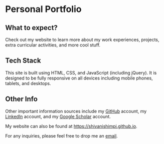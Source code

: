 # Personal Portfolio


## What to expect?

Check out my website to learn more about my work experiences, projects, extra curricular activities, and more cool stuff.


## Tech Stack

This site is built using HTML, CSS, and JavaScript (including jQuery). It is designed to be fully responsive on all devices including mobile phones, tablets, and desktops.


## Other Info

Other important information sources include my [GitHub](https://github.com/shivanishimpi) account, my [LinkedIn](https://www.linkedin.com/in/shivani-shimpi-5113a8170/) account, and my [Google Scholar](https://scholar.google.com/citations?hl=en&user=_ohEL2IAAAAJ) account.

My website can also be found at https://shivanishimpi.github.io.

For any inquiries, please feel free to drop me an [email](shivanishimpi9@gmail.com).
